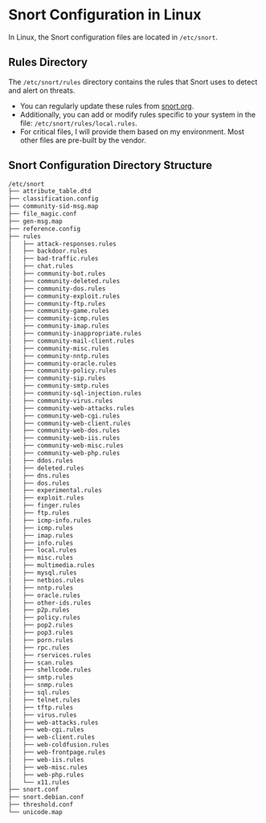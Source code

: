 # Snort Configuration in Linux

In Linux, the Snort configuration files are located in `/etc/snort`.

## Rules Directory

The `/etc/snort/rules` directory contains the rules that Snort uses to detect and alert on threats.

- You can regularly update these rules from [snort.org](https://www.snort.org).
- Additionally, you can add or modify rules specific to your system in the file: `/etc/snort/rules/local.rules`.
- For critical files, I will provide them based on my environment. Most other files are pre-built by the vendor.


## Snort Configuration Directory Structure

```bash
/etc/snort
├── attribute_table.dtd
├── classification.config
├── community-sid-msg.map
├── file_magic.conf
├── gen-msg.map
├── reference.config
├── rules
│   ├── attack-responses.rules
│   ├── backdoor.rules
│   ├── bad-traffic.rules
│   ├── chat.rules
│   ├── community-bot.rules
│   ├── community-deleted.rules
│   ├── community-dos.rules
│   ├── community-exploit.rules
│   ├── community-ftp.rules
│   ├── community-game.rules
│   ├── community-icmp.rules
│   ├── community-imap.rules
│   ├── community-inappropriate.rules
│   ├── community-mail-client.rules
│   ├── community-misc.rules
│   ├── community-nntp.rules
│   ├── community-oracle.rules
│   ├── community-policy.rules
│   ├── community-sip.rules
│   ├── community-smtp.rules
│   ├── community-sql-injection.rules
│   ├── community-virus.rules
│   ├── community-web-attacks.rules
│   ├── community-web-cgi.rules
│   ├── community-web-client.rules
│   ├── community-web-dos.rules
│   ├── community-web-iis.rules
│   ├── community-web-misc.rules
│   ├── community-web-php.rules
│   ├── ddos.rules
│   ├── deleted.rules
│   ├── dns.rules
│   ├── dos.rules
│   ├── experimental.rules
│   ├── exploit.rules
│   ├── finger.rules
│   ├── ftp.rules
│   ├── icmp-info.rules
│   ├── icmp.rules
│   ├── imap.rules
│   ├── info.rules
│   ├── local.rules
│   ├── misc.rules
│   ├── multimedia.rules
│   ├── mysql.rules
│   ├── netbios.rules
│   ├── nntp.rules
│   ├── oracle.rules
│   ├── other-ids.rules
│   ├── p2p.rules
│   ├── policy.rules
│   ├── pop2.rules
│   ├── pop3.rules
│   ├── porn.rules
│   ├── rpc.rules
│   ├── rservices.rules
│   ├── scan.rules
│   ├── shellcode.rules
│   ├── smtp.rules
│   ├── snmp.rules
│   ├── sql.rules
│   ├── telnet.rules
│   ├── tftp.rules
│   ├── virus.rules
│   ├── web-attacks.rules
│   ├── web-cgi.rules
│   ├── web-client.rules
│   ├── web-coldfusion.rules
│   ├── web-frontpage.rules
│   ├── web-iis.rules
│   ├── web-misc.rules
│   ├── web-php.rules
│   └── x11.rules
├── snort.conf
├── snort.debian.conf
├── threshold.conf
└── unicode.map


